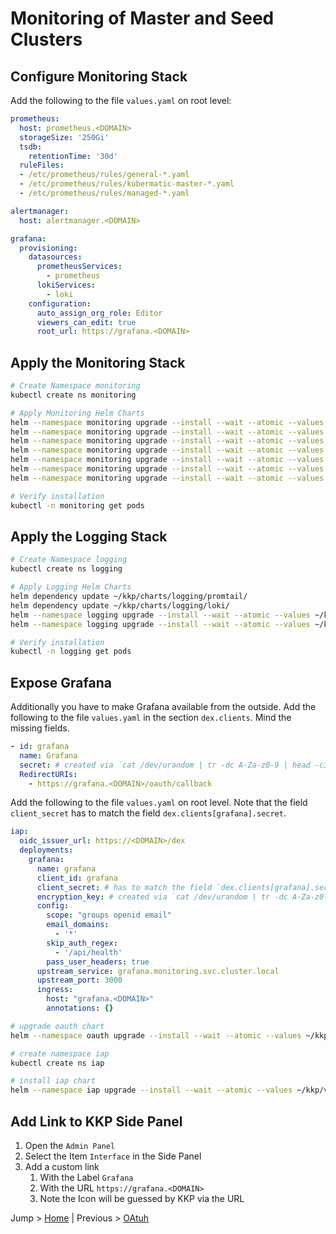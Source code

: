 # Monitoring of Master and Seed Clusters

## Configure Monitoring Stack

Add the following to the file `values.yaml` on root level:

```yaml
prometheus:
  host: prometheus.<DOMAIN>
  storageSize: '250Gi'
  tsdb:
    retentionTime: '30d'
  ruleFiles:
  - /etc/prometheus/rules/general-*.yaml
  - /etc/prometheus/rules/kubermatic-master-*.yaml
  - /etc/prometheus/rules/managed-*.yaml

alertmanager:
  host: alertmanager.<DOMAIN>

grafana:
  provisioning:
    datasources:
      prometheusServices:
        - prometheus
      lokiServices:
        - loki
    configuration:
      auto_assign_org_role: Editor
      viewers_can_edit: true
      root_url: https://grafana.<DOMAIN>
```

## Apply the Monitoring Stack

```bash
# Create Namespace monitoring
kubectl create ns monitoring

# Apply Monitoring Helm Charts
helm --namespace monitoring upgrade --install --wait --atomic --values ~/kkp/values.yaml prometheus ~/kkp/charts/monitoring/prometheus/
helm --namespace monitoring upgrade --install --wait --atomic --values ~/kkp/values.yaml alertmanager ~/kkp/charts/monitoring/alertmanager/
helm --namespace monitoring upgrade --install --wait --atomic --values ~/kkp/values.yaml node-exporter ~/kkp/charts/monitoring/node-exporter/
helm --namespace monitoring upgrade --install --wait --atomic --values ~/kkp/values.yaml kube-state-metrics ~/kkp/charts/monitoring/kube-state-metrics/
helm --namespace monitoring upgrade --install --wait --atomic --values ~/kkp/values.yaml grafana ~/kkp/charts/monitoring/grafana/
helm --namespace monitoring upgrade --install --wait --atomic --values ~/kkp/values.yaml karma ~/kkp/charts/monitoring/karma/
helm --namespace monitoring upgrade --install --wait --atomic --values ~/kkp/values.yaml blackbox-exporter ~/kkp/charts/monitoring/blackbox-exporter/

# Verify installation
kubectl -n monitoring get pods
```

## Apply the Logging Stack

```bash
# Create Namespace logging
kubectl create ns logging

# Apply Logging Helm Charts
helm dependency update ~/kkp/charts/logging/promtail/
helm dependency update ~/kkp/charts/logging/loki/
helm --namespace logging upgrade --install --wait --atomic --values ~/kkp/values.yaml promtail ~/kkp/charts/logging/promtail/
helm --namespace logging upgrade --install --wait --atomic --values ~/kkp/values.yaml loki ~/kkp/charts/logging/loki/

# Verify installation
kubectl -n logging get pods
```

## Expose Grafana

Additionally you have to make Grafana available from the outside. Add the following to the file `values.yaml` in the section `dex.clients`. Mind the missing fields.

```yaml
- id: grafana
  name: Grafana
  secret: # created via `cat /dev/urandom | tr -dc A-Za-z0-9 | head -c32`
  RedirectURIs:
    - https://grafana.<DOMAIN>/oauth/callback
```

Add the following to the file `values.yaml` on root level. Note that the field `client_secret` has to match the field `dex.clients[grafana].secret`.

```yaml
iap:
  oidc_issuer_url: https://<DOMAIN>/dex
  deployments:
    grafana:
      name: grafana
      client_id: grafana
      client_secret: # has to match the field `dex.clients[grafana].secret`
      encryption_key: # created via `cat /dev/urandom | tr -dc A-Za-z0-9 | head -c32`
      config: 
        scope: "groups openid email"
        email_domains:
          - '*'
        skip_auth_regex:
          - '/api/health'
        pass_user_headers: true
      upstream_service: grafana.monitoring.svc.cluster.local
      upstream_port: 3000
      ingress:
        host: "grafana.<DOMAIN>"
        annotations: {}
```

```bash
# upgrade oauth chart
helm --namespace oauth upgrade --install --wait --atomic --values ~/kkp/values.yaml oauth ~/kkp/charts/oauth

# create namespace iap
kubectl create ns iap

# install iap chart
helm --namespace iap upgrade --install --wait --atomic --values ~/kkp/values.yaml iap ~/kkp/charts/iap
```

## Add Link to KKP Side Panel

1. Open the `Admin Panel`
1. Select the Item `Interface` in the Side Panel
1. Add a custom link
    1. With the Label `Grafana`
    1. With the URL `https://grafana.<DOMAIN>`
    1. Note the Icon will be guessed by KKP via the URL

Jump > [Home](../README.md) | Previous > [OAtuh](../09_oauth/README.md) 
